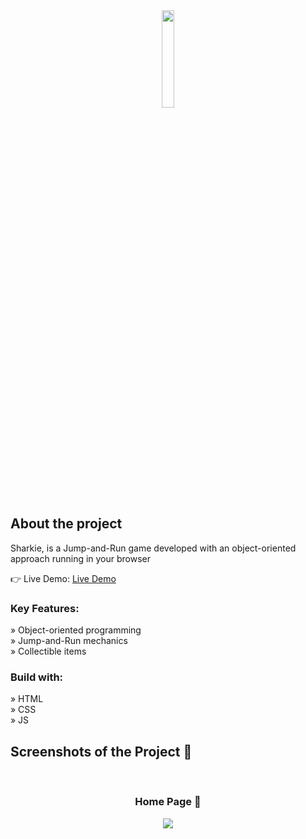 <div align='center'><img style="width:20%" src='https://github.com/flos-code/Sharkie/assets/148456982/125198b4-3abd-4fb7-84d6-b3bae6afa284'/></div>

<h2>About the project</h2>

  <p>Sharkie, is a Jump-and-Run game developed with an object-oriented approach running in your browser</p>

👉 Live Demo: <a href='https://scholz-florian.com/Sharkie/'>Live Demo</a>

<h3>Key Features:</h3>

» Object-oriented programming <br>
» Jump-and-Run mechanics <br>
» Collectible items


<h3>Build with:</h3>

» HTML <br>
» CSS <br>
» JS

<h2>Screenshots of the Project 📸</h2>
<br>
<h3 align='center'>Home Page 🏡</h3>

<div align='center'>
<img src='https://github.com/flos-code/Sharkie/assets/148456982/c2fde8d9-baba-446b-95e2-9c720ee4db69'/>

</div>

